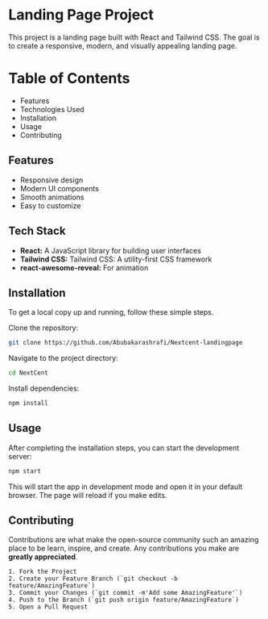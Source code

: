 
# Landing Page Project

This project is a landing page built with React and Tailwind CSS. The goal is to create a responsive, modern, and visually appealing landing page.

# Table of Contents

- Features
- Technologies Used
- Installation
- Usage
- Contributing



## Features

- Responsive design
- Modern UI components
- Smooth animations
- Easy to customize




## Tech Stack

- **React:** A JavaScript library for building user interfaces
- **Tailwind CSS:** Tailwind CSS: A utility-first CSS framework 
- **react-awesome-reveal:** For animation




## Installation

To get a local copy up and running, follow these simple steps.

Clone the repository:

```bash
git clone https://github.com/Abubakarashrafi/Nextcent-landingpage

```
Navigate to the project directory:
```bash
cd NextCent
```
Install dependencies:
```bash
npm install
```

    
## Usage

After completing the installation steps, you can start the development server:

```bash
npm start
```
This will start the app in development mode and open it in your default browser. The page will reload if you make edits.


## Contributing

Contributions are what make the open-source community such an amazing place to be learn, inspire, and create. Any contributions you make are **greatly appreciated**.

    1. Fork the Project
    2. Create your Feature Branch (`git checkout -b feature/AmazingFeature`)
    3. Commit your Changes (`git commit -m'Add some AmazingFeature'`)
    4. Push to the Branch (`git push origin feature/AmazingFeature`)
    5. Open a Pull Request